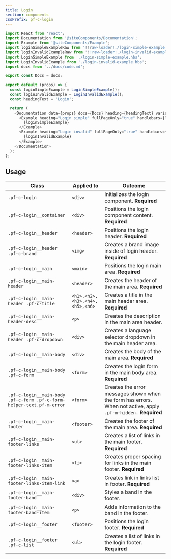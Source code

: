 ```yaml
---
title: Login
section: components
cssPrefix: pf-c-login
---
```

```js
import React from 'react';
import Documentation from '@siteComponents/Documentation';
import Example from '@siteComponents/Example';
import loginSimpleExampleRaw from '!!raw-loader!./login-simple-example.hbs';
import loginInvalidExampleRaw from '!!raw-loader!./login-invalid-example.hbs';
import LoginSimpleExample from './login-simple-example.hbs';
import LoginInvalidExample from './login-invalid-example.hbs';
import docs from '../docs/code.md';

export const Docs = docs;

export default (props) => {
  const loginSimpleExample = LoginSimpleExample();
  const loginInvalidExample = LoginInvalidExample();
  const headingText = 'Login';

  return (
    <Documentation data={props} docs={Docs} heading={headingText} variablesRoot={variablesRoot}>
      <Example heading="Login simple" fullPageOnly="true" handlebars={loginSimpleExampleRaw}>
        {loginSimpleExample}
      </Example>
      <Example heading="Login invalid" fullPageOnly="true" handlebars={loginInvalidExampleRaw}>
        {loginInvalidExample}
      </Example>
    </Documentation>
  );
};
```

## Usage

| Class | Applied to | Outcome |
| -- | -- | -- |
| `.pf-c-login` | `<div>` |  Initializes the login component. **Required**|
| `.pf-c-login__container` | `<div>` |  Positions the login component content. **Required**|
| `.pf-c-login__header` | `<header>` |  Positions the login header. **Required**|
| `.pf-c-login__header .pf-c-brand` | `<img>` |  Creates a brand image inside of login header. **Required** |
| `.pf-c-login__main` | `<main>` |  Positions the login main area. **Required** |
| `.pf-c-login__main-header` | `<header>` |  Creates the header of the main area. **Required** |
| `.pf-c-login__main-header .pf-c-title` | `<h1>,<h2>,<h3>,<h4>,<h5>,<h6>` |  Creates a title in the main header area. **Required** |
| `.pf-c-login__main-header-desc` | `<p>` |  Creates the description in the main area header. |
| `.pf-c-login__main-header .pf-c-dropdown` | `<div>` |  Creates a language selector dropdown in the main header area. |
| `.pf-c-login__main-body` | `<div>` |  Creates the body of the main area. **Required** |
| `.pf-c-login__main-body .pf-c-form` | `<form>` |  Creates the login form in the main body area. **Required**|
| `.pf-c-login__main-body .pf-c-form .pf-c-form-helper-text.pf-m-error` | `<form>` | Creates the error messages shown when the form has errors. When not active, apply `.pf-m-hidden.` **Required** |
| `.pf-c-login__main-footer` | `<footer>` |  Creates the footer of the main area. **Required** |
| `.pf-c-login__main-footer-links` | `<ul>` |  Creates a list of links in the main footer. **Required** |
| `.pf-c-login__main-footer-links-item` | `<li>` |  Creates proper spacing for links in the main footer. **Required** |
| `.pf-c-login__main-footer-links-item-link` | `<a>` |  Creates link in links list in footer. **Required** |
| `.pf-c-login__main-footer-band` | `<div>` | Styles a band in the footer. |
| `.pf-c-login__main-footer-band-item` | `<p>` | Adds information to the band in the footer. |
| `.pf-c-login__footer` | `<footer>` |  Positions the login footer. **Required** |
| `.pf-c-login__footer .pf-c-list` | `<ul>` |  Creates a list of links in the login footer. **Required** |